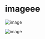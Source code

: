 # imageee

![image](https://github.com/user-attachments/assets/b9a708cb-e86e-47da-a8b4-8bcc49be30b1)

![image](https://github.com/user-attachments/assets/aa2557a7-3a23-4b47-a19b-f132ff06a779)

